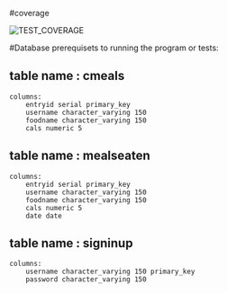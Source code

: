 #coverage

![TEST_COVERAGE](https://user-images.githubusercontent.com/120630403/221122934-7ccf1e24-0684-4f36-b6f5-bae0676edd59.png)

#Database prerequisets to running the program or tests:

table name : cmeals
-------------------------
	columns: 
		entryid serial primary_key
		username character_varying 150
		foodname character_varying 150
		cals numeric 5

table name : mealseaten
-------------------------
	columns: 
		entryid serial primary_key
		username character_varying 150
		foodname character_varying 150
		cals numeric 5
		date date

table name : signinup
-------------------------
	columns: 
		username character_varying 150 primary_key
		password character_varying 150

